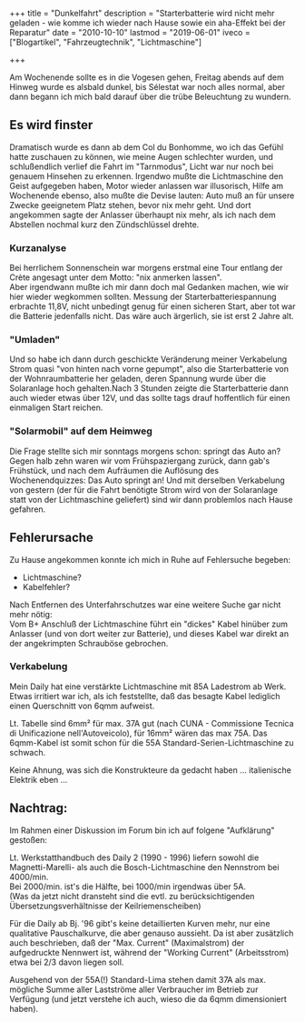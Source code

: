 +++
title 		= "Dunkelfahrt"
description = "Starterbatterie wird nicht mehr geladen - wie komme ich wieder nach Hause sowie ein aha-Effekt bei der Reparatur"
date 		= "2010-10-10"
lastmod     = "2019-06-01"
iveco 		= ["Blogartikel", "Fahrzeugtechnik", "Lichtmaschine"]

+++

Am Wochenende sollte es in die Vogesen gehen, Freitag abends auf dem Hinweg wurde es alsbald dunkel, bis Sélestat war noch alles normal, aber dann begann ich mich bald darauf über die trübe Beleuchtung zu wundern. 
<!--more-->
## Es wird finster
Dramatisch wurde es dann ab dem Col du Bonhomme, wo ich das Gefühl hatte zuschauen zu können, wie meine Augen schlechter wurden, und schlußendlich verlief die Fahrt im "Tarnmodus", Licht war nur noch bei genauem Hinsehen zu erkennen.
Irgendwo mußte die Lichtmaschine den Geist aufgegeben haben, Motor wieder anlassen war illusorisch, Hilfe am Wochenende ebenso, also mußte die Devise lauten: Auto muß an für unsere Zwecke geeignetem Platz stehen, bevor nix mehr geht. Und dort angekommen sagte der Anlasser überhaupt nix mehr, als ich nach dem Abstellen nochmal kurz den Zündschlüssel drehte.

### Kurzanalyse
Bei herrlichem Sonnenschein war morgens erstmal eine Tour entlang der Crète angesagt unter dem Motto: "nix anmerken lassen".    
Aber irgendwann mußte ich mir dann doch mal Gedanken machen, wie wir hier wieder wegkommen sollten. Messung der Starterbatteriespannung erbrachte 11,8V, nicht unbedingt genug für einen sicheren Start, aber tot war die Batterie jedenfalls nicht. Das wäre auch ärgerlich, sie ist erst 2 Jahre alt. 

### "Umladen"
Und so habe ich dann durch geschickte Veränderung meiner Verkabelung Strom quasi "von hinten nach vorne gepumpt", also die Starterbatterie von der Wohnraumbatterie her geladen, deren Spannung wurde über die Solaranlage hoch gehalten.Nach 3 Stunden zeigte die Starterbatterie dann auch wieder etwas über 12V, und das sollte tags drauf hoffentlich für einen einmaligen Start reichen.

### "Solarmobil" auf dem Heimweg
Die Frage stellte sich mir sonntags morgens schon: springt das Auto an?
Gegen halb zehn waren wir vom Frühspaziergang zurück, dann gab's Frühstück, und nach dem Aufräumen die Auflösung des Wochenendquizzes: Das Auto springt an!
Und mit derselben Verkabelung von gestern (der für die Fahrt benötigte Strom wird von der Solaranlage statt von der Lichtmaschine geliefert) sind wir dann problemlos nach Hause gefahren.

## Fehlerursache
Zu Hause angekommen konnte ich mich in Ruhe auf Fehlersuche begeben:

- Lichtmaschine?
- Kabelfehler?

Nach Entfernen des Unterfahrschutzes war eine weitere Suche gar nicht mehr nötig:   
Vom B+ Anschluß der Lichtmaschine führt ein "dickes" Kabel hinüber zum Anlasser (und von dort weiter zur Batterie), und dieses Kabel war direkt an der angekrimpten Schrauböse gebrochen.

### Verkabelung
Mein Daily hat eine verstärkte Lichtmaschine mit 85A Ladestrom ab Werk. Etwas irritiert war ich, als ich feststellte, daß das besagte Kabel lediglich einen Querschnitt von 6qmm aufweist.

Lt. Tabelle sind 6mm² für max. 37A gut (nach CUNA - Commissione Tecnica di Unificazione nell'Autoveicolo), für 16mm² wären das max 75A. Das 6qmm-Kabel ist somit schon für die 55A Standard-Serien-Lichtmaschine zu schwach.

Keine Ahnung, was sich die Konstrukteure da gedacht haben ... italienische Elektrik eben ...


## Nachtrag:
Im Rahmen einer Diskussion im Forum bin ich auf folgene "Aufklärung" gestoßen:

Lt. Werkstatthandbuch des Daily 2 (1990 - 1996) liefern sowohl die Magnetti-Marelli- als auch die Bosch-Lichtmaschine den Nennstrom bei 4000/min.    
Bei 2000/min. ist's die Hälfte, bei 1000/min irgendwas über 5A.    
(Was da jetzt nicht dransteht sind die evtl. zu berücksichtigenden Übersetzungsverhältnisse der Keilriemenscheiben)

Für die Daily ab Bj. '96 gibt's keine detaillierten Kurven mehr, nur eine qualitative Pauschalkurve, die aber genauso aussieht.
Da ist aber zusätzlich auch beschrieben, daß der "Max. Current" (Maximalstrom) der aufgedruckte Nennwert ist, während der "Working Current" (Arbeitsstrom) etwa bei 2/3 davon liegen soll.

Ausgehend von der 55A(!) Standard-Lima stehen damit 37A als max. mögliche Summe aller Lastströme aller Verbraucher im Betrieb zur Verfügung (und jetzt verstehe ich auch, wieso die da 6qmm dimensioniert haben).
